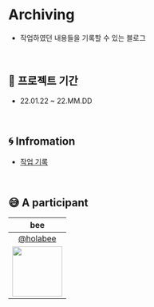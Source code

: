 # Archiving

-   작업하였던 내용들을 기록할 수 있는 블로그

<br>


## :calendar: 프로젝트 기간

-   22.01.22 ~ 22.MM.DD

<br>

## :cyclone: Infromation

- [작업 기록](https://github.com/holabee/Archiving/tree/master/archiving)

<br>

## :sweat_smile: A participant

|                                  bee                                  |
| :-------------------------------------------------------------------: |
|                [@holabee](https://github.com/holabee)                 |
| <img src="https://avatars.githubusercontent.com/holabee" width="100"> |
